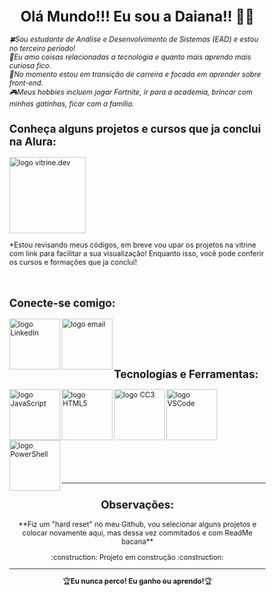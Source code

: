 <!--Sessão do Título-->
<h1 align="center">Olá Mundo!!! Eu sou a Daiana!! 👋🍀</h1>

<p>
  <em>🍀Sou estudante de Análise e Desenvolvimento de Sistemas (EAD) e estou no terceiro período!<br>
      💖Eu amo coisas relacionadas a tecnologia e quanto mais aprendo mais curiosa fico.<br>
      🧐No momento estou em transição de carreira e focada em aprender sobre front-end.<br>
      🎮Meus hobbies incluem jogar Fortnite, ir para a academia, brincar com minhas gatinhas, ficar com a família.
  </em>
</p>

<!--Sessão de Projetos e Cursos que já foram concluídos pela Alura-->
<h2>Conheça alguns projetos e cursos que ja conclui na Alura:</h2>

<a href="https://cursos.alura.com.br/vitrinedev/dai-koblitz">
  <img alt="logo vitrine.dev" src="https://user-images.githubusercontent.com/69736274/218629510-49d53efc-3dab-4625-9376-4c21f9900022.png"  width="150" heigth="100">
</a>

<p>*Estou revisando meus códigos, em breve vou upar os projetos na vitrine com link para facilitar a sua visualização! Enquanto isso, você pode conferir os cursos e formações que ja concluí!</p>

<br>

<!--Sessão com informações para contato contendo link para LinkedIn e E-mail-->
<div>
  <h2>Conecte-se comigo:</h2>
  <p>
    <a href="https://www.linkedin.com/in/daiana-koblitz/">
      <img align="left" alt="logo LinkedIn" src="https://user-images.githubusercontent.com/69736274/216727803-48c4ed21-fc0c-450b-ba61-7247c8c81bb4.png" width="100">
    </a>
  </p>
  
  <p>
    <a href="mailto:dai.koblitz@gmail.com">
      <img align="left" alt="logo email" src="https://user-images.githubusercontent.com/69736274/216745609-4941822d-84ee-4021-ba26-56af32a8fb0b.png" width="100">
    </a>
  </p>
</div>

<br><br><br><br>

<!--Sessão contendo as ferramentas e tecnologias que mais utilizo até o momento-->
<div>
  <p>
    <h2 align="left">Tecnologias e Ferramentas:</h2>
  </p>
  <img align="left" alt="logo JavaScript" src="https://user-images.githubusercontent.com/69736274/216783944-578edaec-1100-4467-aa66-a7faa2d2ebc5.png" width="100">
  <img align="left" alt="logo HTML5" src="https://user-images.githubusercontent.com/69736274/216783962-177498d9-9c78-4527-94f0-3c6960fa0aa4.png" width="100">
  <img align="left" alt="logo CC3" src="https://user-images.githubusercontent.com/69736274/216783963-94cbda61-f6cb-4fed-b234-5af29db3aea9.png" width="100">
  <img align="left" alt="logo VSCode" src="https://user-images.githubusercontent.com/69736274/216784854-cc3dba03-6ade-4232-ada2-ee9bcc51e6e2.png" width="100">
  <img align="left" alt="logo PowerShell" src="https://user-images.githubusercontent.com/69736274/216784857-3f8e1c3b-dbc5-45e2-99bd-530887236b40.png" width="100"> 
</div>

<br><br><br><br><br><br><br><br><br><br>

---

<!--Sessão contendo algumas observações que achei relevantes-->
<div align="center">
  <h2>Observações:</h2>
  <p>**Fiz um "hard reset" no meu Github, vou selecionar alguns projetos e colocar novamente aqui, mas dessa vez commitados e com ReadMe bacana**
  <p>
    :construction: Projeto em construção :construction:
  </p>
</div>

---

<p align="center">🏆<strong>Eu nunca perco! Eu ganho ou aprendo!</strong>🏆</p>







